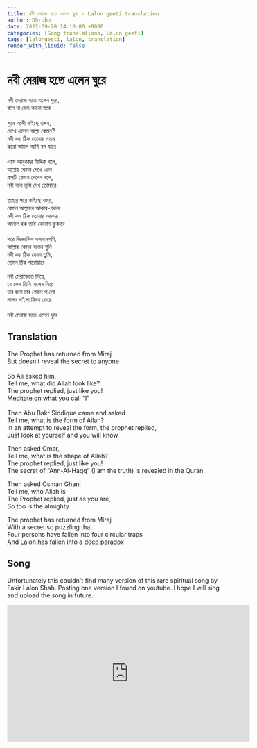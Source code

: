 ```yaml
---
title: নবী মেরাজ হতে এলেন ঘুরে - Lalon geeti translation 
author: Dhrubo
date: 2022-09-20 14:10:00 +0800
categories: [Song translations, Lalon geeti]
tags: [lalongeeti, lalon, translation]
render_with_liquid: false
---
```



# নবী মেরাজ হতে এলেন ঘুরে


নবী মেরাজ হতে এলেন ঘুরে,<br />
বলে না ভেদ কারো তরে<br />
<br />
শুনে আলী কইছে তখন,<br />
দেখে এলেন আল্লা কেমন?<br />
নবী কয় ঠিক তোমার মতন<br />
করো আমল আমি বল যারে<br />
<br />
এসে আবুবকর সিদ্দিক বলে,<br />
আল্লাহ কেমন দেখে এলে<br />
রূপটি কেমন দেবেন বলে,<br />
নবী বলে তুমি দেখ তোমারে<br />
<br />
তাহার পরে কহিছে ওমর,<br />
কেমন আল্লাহর আকার-প্রকার<br />
নবী কন ঠিক তোমার আকার<br />
আনাল হক তাই কোরান ফুকারে<br />
<br />
পরে জিজ্ঞাসিল ওসমানগণি,<br />
আল্লাহ কেমন বলেন শুনি<br />
নবী কয় ঠিক যেমন তুমি,<br />
তেমন ঠিক পরোয়ারে<br />

  

নবী মেরাজেতে গিয়ে,<br />
যে ভেদ তিনি এলেন নিয়ে<br />
চার জনা চার গোলে প’লো<br />
লালন প’লো বিষম ফেরে<br />
<br />
নবী মেরাজ হতে এলেন ঘুরে

## Translation

The Prophet has returned from Miraj<br />
But doesn’t reveal the secret to anyone<br />
<br />
So Ali asked him,<br />
Tell me, what did Allah look like?<br />
The prophet replied, just like you!<br />
Meditate on what you call “I”<br />
<br />
Then Abu Bakr Siddique came and asked<br />
Tell me, what is the form of Allah?<br />
In an attempt to reveal the form, the prophet replied,<br />
Just look at yourself and you will know<br />


Then asked Omar,<br />
Tell me, what is the shape of Allah?<br />
The prophet replied, just like you!<br />
The secret of “Ann-Al-Haqq” (I am the truth) is revealed in the Quran<br />

Then asked Osman Ghani<br />
Tell me, who Allah is<br />
The Prophet replied, just as you are,<br />
So too is the almighty<br />

The prophet has returned from Miraj<br />
With a secret so puzzling that<br />
Four persons have fallen into four circular traps<br />
And Lalon has fallen into a deep paradox<br />

## Song
Unfortunately this couldn't find many version of this rare spiritual song by Fakir Lalon Shah. Posting one version I found on youtube. I hope I will sing and upload the song in future.


<iframe width="560" height="315" src="https://www.youtube.com/embed/4s038wrh6ZY" title="YouTube video player" frameborder="0" allow="accelerometer; autoplay; clipboard-write; encrypted-media; gyroscope; picture-in-picture" allowfullscreen></iframe>